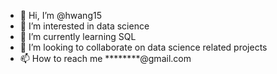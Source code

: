 - 👋 Hi, I’m @hwang15
- 👀 I’m interested in data science
- 🌱 I’m currently learning SQL
- 💞️ I’m looking to collaborate on data science related projects
- 📫 How to reach me ********@gmail.com

<!---
hwang15/hwang15 is a ✨ special ✨ repository because its `README.md` (this file) appears on your GitHub profile.
You can click the Preview link to take a look at your changes.
--->
